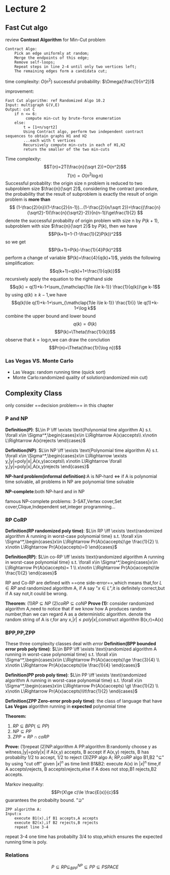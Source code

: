 # Lecture 2

## Fast Cut algo
review **Contrast Algorithm** for Min-Cut problem

```{.line-numbers}
Contract Algo:
    Pick an edge uniformly at random;
    Merge the endpoints of this edge;
    Remove self-loops;
    Repeat steps in line 2-4 until only two vertices left;
    The remaining edges form a candidata cut; 
```

time complexity: $O(n^2)$
successful probability: $\Omega(\frac{1}{n^2})$

improvement:
```{.line-numbers}
Fast Cut algorithm: ref Randomized Algo 10.2
Input: multigraph G(V,E)
Output: cut C
    if n <= 6:
         compute min-cut by brute-force enumeration
    else:
        t = [1+n/sqrt2]
        Using Contract algo, perform two independent contract sequences to obtain graphs H1 and H2
        ...each with t vertices
        Recursively compute min-cuts in each of H1,H2
        return the smaller of the two min-cuts

```

Time complexity:
$$T(n)=2T(\frac{n}{\sqrt 2})+O(n^2)$$
$$T(n)=O(n^2\log n)$$
Successful probablity:
the origin size n problem is reduced to two subproblem size $\frac{n}{\sqrt 2}$, considering the contract procedure, the probability that the result of subproblem is exactly the result of origin problem is **more than**
$$
(1-\frac{2}{n})(1-\frac{2}{n-1})...(1-\frac{2}{n/\sqrt 2})=\frac{(\frac{n}{\sqrt2}-1)(\frac{n}{\sqrt2}-2)}{n(n-1)}\ge\frac{1}{2}
$$
denote the successful probabilty of origin problem with size n by $P(k+1)$, subproblem with size $\frac{n}{\sqrt 2}$ by $P(k)$, then we have
$$P(k+1)=1-(1-\frac{1}{2}P(k))^2$$
so we get
$$P(k+1)=P(k)-\frac{1}{4}P(k)^2$$
perform a change of variable  $P(k)=\frac{4}{q(k)+1}$, yields the following simplification:
$$q(k+1)=q(k)+1+\frac{1}{q(k)}$$
recursively apply the equation to the righthand side
$$q(k) = q(1)+k-1+\sum_{\mathclap{1\le i\le k-1}} \frac{1}{q(k)}\ge k-1$$
by using $q(k)\ge k-1$,we have
$$q(k)\le q(1)+k-1+\sum_{\mathclap{1\le i\le k-1}} \frac{1}{i} \le q(1)+k-1+\log k$$
combine the upper bound and lower bound
$$q(k)=\Theta(k)$$
$$P(k)=\Theta(\frac{1}{k})$$
observe that $k=\log n$,we can draw the conclution
$$Pr(n)=\Theta(\frac{1}{\log n})$$

### Las Vegas VS. Monte Carlo
* Las Veags: random running time (quick sort)
* Monte Carlo:randomized quality of solution(randomized min cut)


## Complexity Class
only consider ==decision problem== in this chapter

### P and NP
**Definition(P)**:
$L\in P \iff \exists \text{Polynomial  time algorithm A} s.t. \forall x\in \Sigma^*,\begin{cases}x\in L\Rightarrow A(x)accepts\\ x\notin L\Rightarrow A(x)rejects
\end{cases}$

**Definition(NP)**:
$L\in NP \iff \exists \text{Polynomial  time algorithm A} s.t. \forall x\in \Sigma^*,\begin{cases}x\in L\Rightarrow \exists y,|y|=poly|x|,A(x,y)accepts\\ x\notin L\Rightarrow \forall y,|y|=poly|x|,A(x,y)rejects
\end{cases}$

**NP-hard problem(informal definition)**:A is NP-hard ⇔ if A is polynomial time solvable, all problems in NP are polynomial time solvable

**NP-complete**:both NP-hard and in NP

famous NP-complete problems: 3-SAT,Vertex cover,Set cover,Clique,Independent set,integer programming...

### RP CoRP
**Definition(RP randomized poly time)**:
$L\in RP \iff \exists \text{randomized algorithm A running in worst-case polynomial time} s.t. \forall x\in \Sigma^*,\begin{cases}x\in L\Rightarrow Pr(A(x)accepts)\ge \frac{1}{2} \\ x\notin L\Rightarrow Pr(A(x)accepts)=0
\end{cases}$

**Definition(RP)**:
$L\in co-RP \iff \exists \text{randomized algorithm A running in worst-case polynomial time} s.t. \forall x\in \Sigma^*,\begin{cases}x\in L\Rightarrow Pr(A(x)accepts)= 1 \\ x\notin L\Rightarrow Pr(A(x)accepts)\le \frac{1}{2}
\end{cases}$

RP and Co-RP are defined with ==one side-error==,which means that,for $L\in RP$ and randomized algorithm A, if A say "$x \in L$",it is definitely correct,but if A say not,it could be wrong.

**Theorem**:
(1)$RP\subseteq NP$
(2)$coRP\subseteq coNP$
**Prove (1):**
consider randomized algorithm A,need to notice that if we know how A produces random number,than we can regard A as a deterministic algorithm.
denote the random string of A is r,for any x,$|r|\le poly|x|$,construct algorithm B(x,r)=A(x)

### BPP,PP,ZPP
These three complexity classes deal with *error*
**Definition(BPP bounded error prob poly time)**:
$L\in BPP \iff \exists \text{randomized algorithm A running in worst-case polynomial time} s.t. \forall x\in \Sigma^*,\begin{cases}x\in L\Rightarrow Pr(A(x)accepts)\ge \frac{3}{4} \\ x\notin L\Rightarrow Pr(A(x)accepts)\le \frac{1}{4}
\end{cases}$

**Definition(PP prob poly time)**:
$L\in PP \iff \exists \text{randomized algorithm A running in worst-case polynomial time} s.t. \forall x\in \Sigma^*,\begin{cases}x\in L\Rightarrow Pr(A(x)accepts) \gt \frac{1}{2} \\ x\notin L\Rightarrow Pr(A(x)accepts)\lt\frac{1}{2}
\end{cases}$

**Definition(ZPP Zero-error prob poly time)**:
the class of language that have **Las Vegas** algorithm running in **expected** polynomial time

**Theorem:**
1. $RP \subseteq BPP(\subseteq PP)$
2. $NP \subseteq PP$
3. $ZPP=RP\cap coRP$

**Prove:**
(1)repeat
(2)NP:algorithm A
PP:algorithm B:randomly choose y as witness,|y|=poly|x|
if A(x,y) accepts, B accept
if A(x,y) rejects, B has probabilty 1/2 to accept, 1/2 to reject
(3)ZPP algo A; RP,coRP algo B1,B2
"$\subseteq$" by using "cut off"
given $|x|^n$ as time limit
B1&B2: execute A(x) in $|x|^n$ time,if A accepts\rejects, B accepts\rejects,else if A does not stop,B1 rejects,B2 accepts.

Markov inequality: 
    $$Pr(X\ge c)\le \frac{E(x)}{c}$$
guarantees the probabilty bound.
"$\supseteq$"
```{.line-numbers}
ZPP algorithm A:
Input:x
    execute B1(x),if B1 accepts,A accepts
    execute B2(x),if B2 rejects,B rejects
    repeat line 3-4 
```
repeat 3-4 one time has probabilty 3/4 to stop,which ensures the expected running time is poly.

### Relations
$$P\subseteq RP\subseteq _{BPP}^{NP} \subseteq PP \subseteq PSPACE$$
